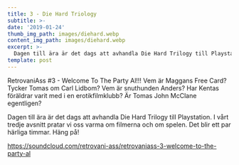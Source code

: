 ```yaml
---
title: 3 - Die Hard Triology
subtitle: >-
date: '2019-01-24'
thumb_img_path: images/diehard.webp
content_img_path: images/diehard.webp
excerpt: >-
  Dagen till ära är det dags att avhandla Die Hard Trilogy till Playstation. I vårt tredje avsnitt pratar vi oss varma om filmerna och om spelen. Det blir ett par härliga timmar. Häng på!
template: post
---
```


RetrovaniAss #3 - Welcome To The Party Al!!!
Vem är Maggans Free Card? Tycker Tomas om Carl Lidbom? Vem är snuthunden Anders? Har Kentas föräldrar varit med i en erotikfilmklubb? Är Tomas John McClane egentligen?

Dagen till ära är det dags att avhandla Die Hard Trilogy till Playstation. I vårt tredje avsnitt pratar vi oss varma om filmerna och om spelen. Det blir ett par härliga timmar. Häng på!

https://soundcloud.com/retrovani-ass/retrovaniass-3-welcome-to-the-party-al
